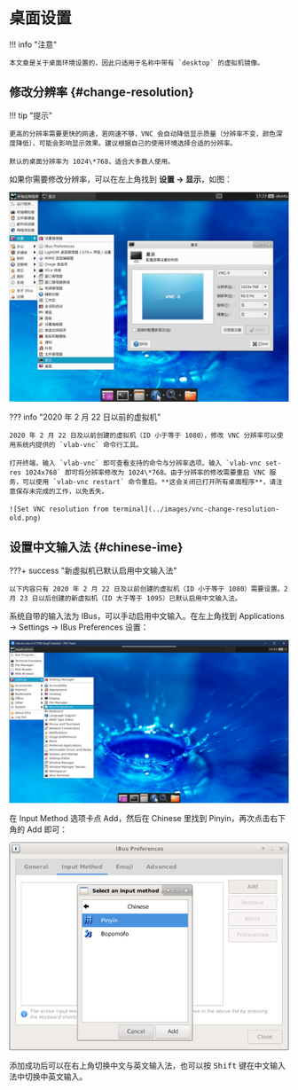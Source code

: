 # 桌面设置

!!! info "注意"

    本文章是关于桌面环境设置的，因此只适用于名称中带有 `desktop` 的虚拟机镜像。

## 修改分辨率 {#change-resolution}

!!! tip "提示"

    更高的分辨率需要更快的网速，若网速不够，VNC 会自动降低显示质量（分辨率不变，颜色深度降低），可能会影响显示效果。建议根据自己的使用环境选择合适的分辨率。

    默认的桌面分辨率为 1024\*768，适合大多数人使用。

如果你需要修改分辨率，可以在左上角找到 **设置 → 显示**，如图：

![Set VNC resolution](../images/vnc-change-resolution.png)

??? info "2020 年 2 月 22 日以前的虚拟机"

    2020 年 2 月 22 日及以前创建的虚拟机（ID 小于等于 1080），修改 VNC 分辨率可以使用系统内提供的 `vlab-vnc` 命令行工具。

    打开终端，输入 `vlab-vnc` 即可查看支持的命令与分辨率选项。输入 `vlab-vnc set-res 1024x768` 即可将分辨率修改为 1024\*768。由于分辨率的修改需要重启 VNC 服务，可以使用 `vlab-vnc restart` 命令重启。**这会关闭已打开所有桌面程序**，请注意保存未完成的工作，以免丢失。

    ![Set VNC resolution from terminal](../images/vnc-change-resolution-old.png)

## 设置中文输入法 {#chinese-ime}

???+ success "新虚拟机已默认启用中文输入法"

    以下内容只有 2020 年 2 月 22 日及以前创建的虚拟机（ID 小于等于 1080）需要设置。2 月 23 日以后创建的新虚拟机（ID 大于等于 1095）已默认启用中文输入法。

系统自带的输入法为 IBus，可以手动启用中文输入。在左上角找到 Applications → Settings → IBus Preferences 设置：

![Menu - IBus Preferences](../images/menu-ibus-settings.png)

在 Input Method 选项卡点 Add，然后在 Chinese 里找到 Pinyin，再次点击右下角的 Add 即可：

![IBus Preferences - Add Chinese Pinyin](../images/ibus-add-pinyin.png)

添加成功后可以在右上角切换中文与英文输入法，也可以按 <kbd>Shift</kbd> 键在中文输入法中切换中英文输入。
